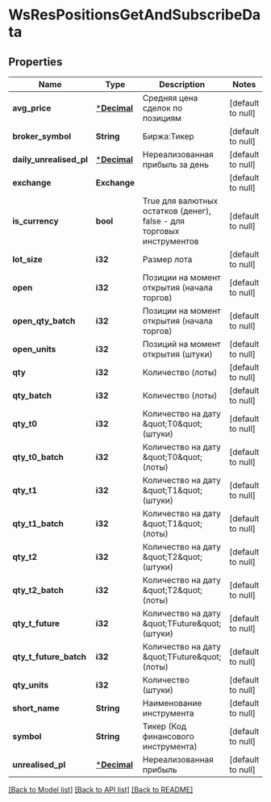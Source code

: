 # WsResPositionsGetAndSubscribeData

## Properties
Name | Type | Description | Notes
------------ | ------------- | ------------- | -------------
**avg_price** | [***Decimal**](BigDecimal.md) | Средняя цена сделок по позициям | [default to null]
**broker_symbol** | **String** | Биржа:Тикер | [default to null]
**daily_unrealised_pl** | [***Decimal**](BigDecimal.md) | Нереализованная прибыль за день | [default to null]
**exchange** | **Exchange** |  | [default to null]
**is_currency** | **bool** | True для валютных остатков (денег), false - для торговых инструментов | [default to null]
**lot_size** | **i32** | Размер лота | [default to null]
**open** | **i32** | Позиции на момент открытия (начала торгов) | [default to null]
**open_qty_batch** | **i32** | Позиции на момент открытия (начала торгов) | [default to null]
**open_units** | **i32** | Позиций на момент открытия (штуки) | [default to null]
**qty** | **i32** | Количество (лоты) | [default to null]
**qty_batch** | **i32** | Количество (лоты) | [default to null]
**qty_t0** | **i32** | Количество на дату \&quot;Т0\&quot; (штуки) | [default to null]
**qty_t0_batch** | **i32** | Количество на дату \&quot;Т0\&quot; (лоты) | [default to null]
**qty_t1** | **i32** | Количество на дату \&quot;Т1\&quot; (штуки) | [default to null]
**qty_t1_batch** | **i32** | Количество на дату \&quot;Т1\&quot; (лоты) | [default to null]
**qty_t2** | **i32** | Количество на дату \&quot;Т2\&quot; (штуки) | [default to null]
**qty_t2_batch** | **i32** | Количество на дату \&quot;Т2\&quot; (лоты) | [default to null]
**qty_t_future** | **i32** | Количество на дату \&quot;TFuture\&quot; (штуки) | [default to null]
**qty_t_future_batch** | **i32** | Количество на дату \&quot;TFuture\&quot; (лоты) | [default to null]
**qty_units** | **i32** | Количество (штуки) | [default to null]
**short_name** | **String** | Наименование инструмента | [default to null]
**symbol** | **String** | Тикер (Код финансового инструмента) | [default to null]
**unrealised_pl** | [***Decimal**](BigDecimal.md) | Нереализованная прибыль | [default to null]

[[Back to Model list]](../README.md#documentation-for-models) [[Back to API list]](../README.md#documentation-for-api-endpoints) [[Back to README]](../README.md)

